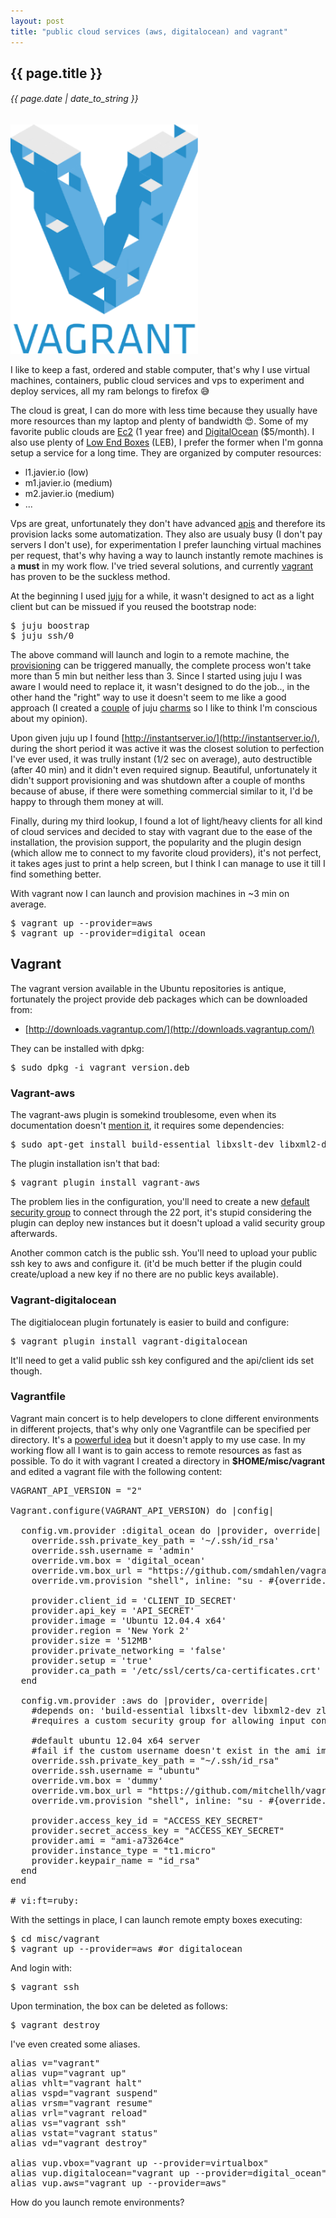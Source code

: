 ```yaml
---
layout: post
title: "public cloud services (aws, digitalocean) and vagrant"
---
```


## {{ page.title }}

###### {{ page.date | date_to_string }}

**[![](/assets/img/86.png)](/assets/img/86.png)**
<!--<iframe class="showterm" src="http://showterm.io/ce9681926ec6875d743f1" width="640" height="350">&nbsp;</iframe>-->

I like to keep a fast, ordered and stable computer, that's why I use virtual machines, containers, public cloud services and vps to experiment and deploy services, all my ram belongs to firefox &#128517;

The cloud is great, I can do more with less time because they usually have more resources than my laptop and plenty of bandwidth &#128525;. Some of my favorite public clouds are [Ec2](http://aws.amazon.com/ec2/) (1 year free) and [DigitalOcean](http://digitalocean.com/) ($5/month). I also use plenty of [Low End Boxes](http://lowendbox.com/) (LEB), I prefer the former when I'm gonna setup a service for a long time. They are organized by computer resources:

- l1.javier.io (low)
- m1.javier.io (medium)
- m2.javier.io (medium)
- ...

Vps are great, unfortunately they don't have advanced [apis](http://en.wikipedia.org/wiki/Application_programming_interface) and therefore its provision lacks some automatization. They also are usualy busy (I don't pay servers I don't use), for experimentation I prefer launching virtual machines per request, that's why having a way to launch instantly remote machines is a **must** in my work flow. I've tried several solutions, and currently [vagrant](http://www.vagrantup.com/) has proven to be the suckless method.

At the beginning I used [juju](http://juju.ubuntu.com) for a while, it wasn't designed to act as a light client but can be missued if you reused the bootstrap node:

<pre class="sh_sh">
$ juju boostrap
$ juju ssh/0
</pre>

The above command will launch and login to a remote machine, the [provisioning](http://javier.io/s) can be triggered manually, the complete process won't take more than 5 min but neither less than 3. Since I started using juju I was aware I would need to replace it, it wasn't designed to do the job.., in the other hand the "right" way to use it doesn't seem to me like a good approach (I created a [couple](https://jujucharms.com/fullscreen/search/precise/wesnoth-1/?text=wesnoth) of juju [charms](https://jujucharms.com/fullscreen/search/~chilicuil/precise/assaultcube-2/?text=assaultcube) so I like to think I'm conscious about my opinion).

Upon given juju up I found [http://instantserver.io/](http://instantserver.io/), during the short period it was active it was the closest solution to perfection I've ever used, it was trully instant (1/2 sec on average), auto destructible (after 40 min) and it didn't even required signup. Beautiful, unfortunately it didn't support provisioning and was shutdown after a couple of months because of abuse, if there were something commercial similar to it, I'd be happy to through them money at will.

Finally, during my third lookup, I found a lot of light/heavy clients for all kind of cloud services and decided to stay with vagrant due to the ease of the installation, the provision support, the popularity and the plugin design (which allow me to connect to my favorite cloud providers), it's not perfect, it takes ages just to print a help screen, but I think I can manage to use it till I find something better.

With vagrant now I can launch and provision machines in ~3 min on average.

<pre class="sh_sh">
$ vagrant up --provider=aws
$ vagrant up --provider=digital_ocean
</pre>

## Vagrant

The vagrant version available in the Ubuntu repositories is antique, fortunately the project provide deb packages which can be downloaded from:

- [http://downloads.vagrantup.com/](http://downloads.vagrantup.com/)

They can be installed with dpkg:

<pre class="sh_sh">
$ sudo dpkg -i vagrant_version.deb
</pre>

### Vagrant-aws

The vagrant-aws plugin is somekind troublesome, even when its documentation doesn't [mention it](https://github.com/mitchellh/vagrant-aws/issues/163), it requires some dependencies:

<pre class="sh_sh">
$ sudo apt-get install build-essential libxslt-dev libxml2-dev zlib1g-dev
</pre>

The plugin installation isn't that bad:

<pre class="sh_sh">
$ vagrant plugin install vagrant-aws
</pre>

The problem lies in the configuration, you'll need to create a new [default security group](https://github.com/mitchellh/vagrant-aws/issues/95) to connect through the 22 port, it's stupid considering the plugin can deploy new instances but it doesn't upload a valid security group afterwards.

Another common catch is the public ssh. You'll need to upload your public ssh key to aws and configure it. (it'd be much better if the plugin could create/upload a new key if no there are no public keys available).

### Vagrant-digitalocean

The digitialocean plugin fortunately is easier to build and configure:

<pre class="sh_sh">
$ vagrant plugin install vagrant-digitalocean
</pre>

It'll need to get a valid public ssh key configured and the api/client ids set though.

### Vagrantfile

Vagrant main concert is to help developers to clone different environments in different projects, that's why only one Vagrantfile can be specified per directory. It's a [powerful idea](http://mitchellh.com/the-tao-of-vagrant) but it doesn't apply to my use case. In my working flow all I want is to gain access to remote resources as fast as possible. To do it with vagrant I created a directory in **$HOME/misc/vagrant** and edited a vagrant file with the following content:

<pre>
VAGRANT_API_VERSION = "2"

Vagrant.configure(VAGRANT_API_VERSION) do |config|

  config.vm.provider :digital_ocean do |provider, override|
    override.ssh.private_key_path = '~/.ssh/id_rsa'
    override.ssh.username = 'admin'
    override.vm.box = 'digital_ocean'
    override.vm.box_url = "https://github.com/smdahlen/vagrant-digitalocean/raw/master/box/digital_ocean.box"
    override.vm.provision "shell", inline: "su - #{override.ssh.username} -c \"sh &lt;(wget -qO- javier.io/s)\""

    provider.client_id = 'CLIENT_ID_SECRET'
    provider.api_key = 'API_SECRET'
    provider.image = 'Ubuntu 12.04.4 x64'
    provider.region = 'New York 2'
    provider.size = '512MB'
    provider.private_networking = 'false'
    provider.setup = 'true'
    provider.ca_path = '/etc/ssl/certs/ca-certificates.crt'
  end

  config.vm.provider :aws do |provider, override|
    #depends on: 'build-essential libxslt-dev libxml2-dev zlib1g-dev' on ubuntu
    #requires a custom security group for allowing input connections to port 22

    #default ubuntu 12.04 x64 server
    #fail if the custom username doesn't exist in the ami image
    override.ssh.private_key_path = "~/.ssh/id_rsa"
    override.ssh.username = "ubuntu"
    override.vm.box = 'dummy'
    override.vm.box_url = "https://github.com/mitchellh/vagrant-aws/raw/master/dummy.box"
    override.vm.provision "shell", inline: "su - #{override.ssh.username} -c \"sh &lt;(wget -qO- javier.io/s)\""

    provider.access_key_id = "ACCESS_KEY_SECRET"
    provider.secret_access_key = "ACCESS_KEY_SECRET"
    provider.ami = "ami-a73264ce"
    provider.instance_type = "t1.micro"
    provider.keypair_name = "id_rsa"
  end
end

# vi:ft=ruby:
</pre>

With the settings in place, I can launch remote empty boxes executing:

<pre class="sh_sh">
$ cd misc/vagrant
$ vagrant up --provider=aws #or digitalocean
</pre>

And login with:

<pre class="sh_sh">
$ vagrant ssh
</pre>

Upon termination, the box can be deleted as follows:

<pre class="sh_sh">
$ vagrant destroy
</pre>

I've even created some aliases.

<pre>
alias v="vagrant"
alias vup="vagrant up"
alias vhlt="vagrant halt"
alias vspd="vagrant suspend"
alias vrsm="vagrant resume"
alias vrl="vagrant reload"
alias vs="vagrant ssh"
alias vstat="vagrant status"
alias vd="vagrant destroy"

alias vup.vbox="vagrant up --provider=virtualbox"
alias vup.digitalocean="vagrant up --provider=digital_ocean"
alias vup.aws="vagrant up --provider=aws"
</pre>

How do you launch remote environments?
